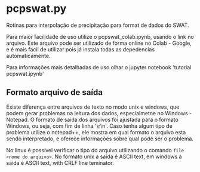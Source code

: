 # pcpswat.py 

Rotinas para interpolação de precipitação para format de dados do SWAT. 

Para maior facilidade de uso utilize o pcpswat_colab.ipynb, usando o link no arquivo. Este arquivo pode
ser utilizado de forma online no Colab - Google, e é mais facil de utilizar pois já instala todas as 
depedencias automaticamente.

Para informações mais detalhadas de uso olhar o jupyter notebook 'tutorial pcpswat.ipynb'

## Formato arquivo de saída
Existe diferença entre arquivos de texto no modo unix e windows, que podem gerar problemas na leitura dos dados, 
especialmetne no Windows - Notepad. O formato de saida dos arquivos foi ajustada para o formato Windows,
ou seja, com fim de linha '\r\n'. Caso tenha algum tipo de problema utilize o notepad++, ele mostra em 
qual formato o arquivo esta sendo interpretado, e oferece informações sobre qual pode ser o problema.

No linux é possível verificar o tipo do arquivo utilizando o comando ```file <nome do arquivo>```. 
No formato unix a saída é ASCII text, em windows a saida é ASCII text, with CRLF line teminator.

